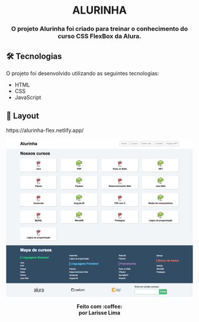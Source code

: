 <h1 align="center" >
    ALURINHA
</h1>

<h3 align="center">
    O projeto Alurinha foi criado para treinar o conhecimento do curso CSS FlexBox da Alura.
</h3>




## 🛠 Tecnologias

O projeto foi desenvolvido utilizando as seguintes tecnologias:


- HTML
- CSS
- JavaScript



## 🎨 Layout

<p> https://alurinha-flex.netlify.app/ </p>
<img src="./layouts/alurinha-layout-desktop.png">



<p align="center"><b>Feito com 	:coffee: <br> por Larisse Lima</b></p>




